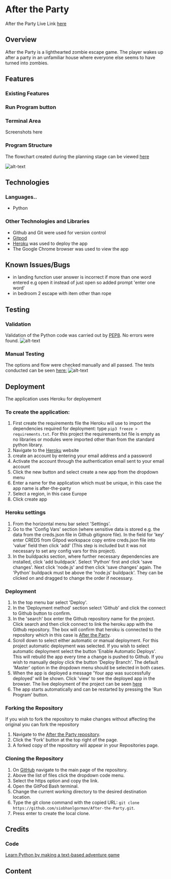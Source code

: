 # After the Party
After the Party Live Link [here](https://after-the-party.herokuapp.com/)
## Overview
After the Party is a lighthearted zombie escape game. The player wakes up after a party in an unfamiliar house where everyone else seems to have turned into zombies.
## Features
### Existing Features
### Run Program button
### Terminal Area
Screenshots here
### Program Structure
The flowchart created during the planning stage can be viewed [here](https://github.com/siobhanlgorman/After-the-Party/blob/main/assets/images/after_the_party.png)

![alt-text](assets/images/flowchart.png)

## Technologies
### Languages.. 
  * Python
### Other Technologies and Libraries
* Github and Git were used for version control
* [Gitpod](https://gitpod.io/)
* [Heroku](http://heroku.com/) was used to deploy the app
* The Google Chrome browser was used to view the app
## Known Issues/Bugs

  * in landing function user answer is incorrect if more than one word entered e.g open it instead of just open so added prompt 'enter one word'
  * in bedroom 2 escape with item other than rope
## Testing
### Validation
Validation of the Python code was carried out by [PEP8](http://pep8online.com/). No errors were found.
![alt-text](assets/images/pep8.png)


### Manual Testing
The options and flow were checked manually and all passed. The tests conducted can be seen [here:](https://docs.google.com/spreadsheets/d/1NUVHJ0VQ0orWFZ3Bh9MgGXAYShW9a5Ki2Rw6T_ssCLE/edit?usp=sharing)
![alt-text](assets/images/test_sheet.png)
## Deployment
The application uses Heroku for deployement

### To create the application:
1. First create the requirements file the Heroku will use to import the dependencies required for deployment: type `pip3 freeze > requirements.txt`. For this project the requirements.txt file is empty as no libraries or modules were imported other than from the standard python library.
2. Navigate to the [Heroku](https://www.heroku.com/) website
3. create an account by entering your email address and a password
4. Activate the account through the authentication email sent to your email account
5. Click the new button and select create a new app from the dropdown menu
6. Enter a name for the application which must be unique, in this case the app name is after-the-party
7. Select a region, in this case Europe
8. Click create app

### Heroku settings
1. From the horizontal menu bar select 'Settings'.
2. Go to the 'Config Vars' section (where sensitive data is stored e.g. the data from the creds.json file in Github gitignore file).  In the field for 'key' enter CREDS from Gitpod workspace copy entire creds.json file into 'value' field then click 'add' (This step is included but it was not necessary to set any config vars for this project).
3. In the buildpacks section, where further necessary dependencies are installed, click 'add buildpack'. Select 'Python' first and click 'save changes'. Next click 'node.js' and then click 'save changes' again. The 'Python' buildpack must be above the 'node.js' buildpack'. They can be clicked on and dragged to change the order if necessary.
### Deployment
1. In the top menu bar select 'Deploy'.
2. In the 'Deployment method' section select 'Github' and click the connect to Github button to confirm.
3. In the 'search' box enter the Github repository name for the project. Click search and then click connect to link the heroku app with the Github repository. The box will confirm that heroku is connected to the repository which in this case is [After the Party](https://github.com/siobhanlgorman/After-the-Party).
4. Scroll down to select either automatic or manual deployment. For this project automatic deployment was selected. If you wish to select automatic deployment select the button 'Enable Automatic Deploys'. This will rebuild the app every time a change is pushed to Github. If you wish to manually deploy click the button 'Deploy Branch'. The default 'Master' option in the dropdown menu should be selected in both cases.
5. When the app is deployed a message 'Your app was successfully deployed' will be shown. Click 'view' to see the deployed app in the browser. The live deployment of the project can be seen [here](https://after-the-party.herokuapp.com/)
6. The app starts automatically and can be restarted by pressing the 'Run Program' button.
### Forking the Repository
If you wish to fork the repository to make changes without affecting the original you can fork the repository
1. Navigate to the [After the Party repository](https://github.com/siobhanlgorman/After-the-Party).
2. Click the 'Fork' button at the top right of the page.
3. A forked copy of the repository will appear in your Repositories page.
### Cloning the Repository
1. On [GitHub](https://github.com/) navigate to the main page of the repository.
2. Above the list of files click the dropdown code menu.
3. Select the https option and copy the link.
4. Open the GitPod Bash terminal.
5. Change the current working directory to the desired destination location.
6. Type the git clone command with the copied URL: `git clone https://github.com/siobhanlgorman/After-the-Party.git`.
7. Press enter to create the local clone.


## Credits
### Code
  [Learn Python by making a text-based adventure game](https://coding-grace-guide.readthedocs.io/en/latest/guide/lessonplans/beginners-python-text-based-adventure.html)
## Content